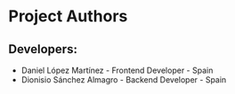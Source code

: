 Project Authors
===============

## Developers:

* Daniel López Martínez - Frontend Developer - Spain
* Dionisio Sánchez Almagro - Backend Developer - Spain

